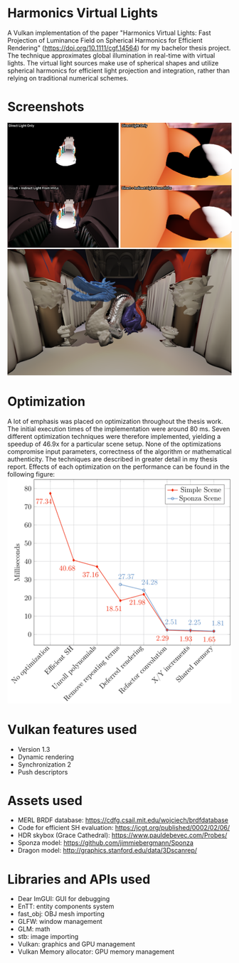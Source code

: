 # Harmonics Virtual Lights
A Vulkan implementation of the paper "Harmonics Virtual Lights: Fast Projection of Luminance Field on Spherical Harmonics for Efficient Rendering" (https://doi.org/10.1111/cgf.14564) for my bachelor thesis project. The technique approximates global illumination in real-time with virtual lights. The virtual light sources make use of spherical shapes and utilize spherical harmonics for efficient light projection and integration, rather than relying on traditional numerical schemes.

# Screenshots
![github-small](Screenshots/VisualResults.png)
![github-small](Screenshots/DragonSceneBenchmarkView.png)

# Optimization
A lot of emphasis was placed on optimization throughout the thesis work. The initial execution times of the implementation were around 80 ms. Seven different optimization techniques were therefore implemented, yielding a speedup of 46.9x for a particular scene setup. None of the optimizations compromise input parameters, correctness of the algorithm or mathematical authenticity. The techniques are described in greater detail in my thesis report. Effects of each optimization on the performance can be found in the following figure:
![github-small](Screenshots/Optimizations.png)

# Vulkan features used
* Version 1.3
* Dynamic rendering
* Synchronization 2
* Push descriptors

# Assets used
* MERL BRDF database: https://cdfg.csail.mit.edu/wojciech/brdfdatabase
* Code for efficient SH evaluation: https://jcgt.org/published/0002/02/06/
* HDR skybox (Grace Cathedral): https://www.pauldebevec.com/Probes/
* Sponza model: https://github.com/jimmiebergmann/Sponza
* Dragon model: http://graphics.stanford.edu/data/3Dscanrep/

# Libraries and APIs used
* Dear ImGUI: GUI for debugging
* EnTT: entity components system
* fast_obj: OBJ mesh importing
* GLFW: window management
* GLM: math
* stb: image importing
* Vulkan: graphics and GPU management
* Vulkan Memory allocator: GPU memory management
